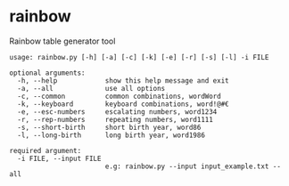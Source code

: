 # rainbow
Rainbow table generator tool

    usage: rainbow.py [-h] [-a] [-c] [-k] [-e] [-r] [-s] [-l] -i FILE

    optional arguments:
      -h, --help            show this help message and exit
      -a, --all             use all options
      -c, --common          common combinations, wordWord
      -k, --keyboard        keyboard combinations, word!@#€
      -e, --esc-numbers     escalating numbers, word1234
      -r, --rep-numbers     repeating numbers, word1111
      -s, --short-birth     short birth year, word86
      -l, --long-birth      long birth year, word1986

    required argument:
      -i FILE, --input FILE
                            e.g: rainbow.py --input input_example.txt --all
